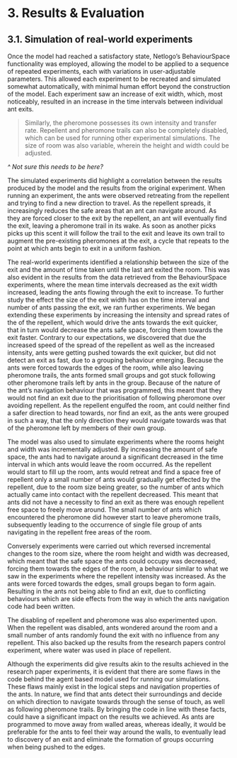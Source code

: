 # 3. Results & Evaluation

## 3.1. Simulation of real-world experiments

Once the model had reached a satisfactory state, Netlogo’s BehaviourSpace functionality was employed, allowing the model to be applied to a sequence of repeated experiments, each with variations in user-adjustable parameters. This allowed each experiment to be recreated and simulated somewhat automatically, with minimal human effort beyond the construction of the model. Each experiment saw an increase of exit width, which, most noticeably, resulted in an increase in the time intervals between individual ant exits.

> Similarly, the pheromone possesses its own intensity and transfer rate. Repellent and pheromone trails can also be completely disabled, which can be used for running other experimental simulations.  The size of room was also variable, wherein the height and width could be adjusted.

_^ Not sure this needs to be here?_


The simulated experiments did highlight a correlation between the results produced by the model and the results from the original experiment. When running an experiment, the ants were observed retreating from the repellent and trying to find a new direction to travel. As the repellent spreads, it increasingly reduces the safe areas that an ant can navigate around. As they are forced closer to the exit by the repellent, an ant will eventually find the exit, leaving a pheromone trail in its wake. As soon as another picks picks up this scent it will follow the trail to the exit and leave its own trail to augment the pre-existing pheromones at the exit, a cycle that repeats to the point at which ants begin to exit in a uniform fashion.

The real-world experiments identified a relationship between the size of the exit and the amount of time taken until the last ant exited the room. This was also evident in the results from the data retrieved from the BehaviourSpace experiments, where the mean time intervals decreased as the exit width increased, leading the ants flowing through the exit to increase. To further study the effect the size of the exit width has on the time interval and number of ants passing the exit, we ran further experiments. We began extending these experiments by increasing the intensity and spread rates of the of the repellent, which would drive the ants towards the exit quicker, that in turn would decrease the ants safe space, forcing them towards the exit faster.  Contrary to our expectations, we discovered that due the increased speed of the spread of the repellent as well as the increased intensity, ants were getting pushed towards the exit quicker, but did not detect an exit as fast, due to a grouping behaviour emerging. Because the ants were forced towards the edges of the room, while also leaving pheromone trails, the ants formed small groups and got stuck following other pheromone trails left by ants in the group.  Because of the nature of the ant’s navigation behaviour that was programmed, this meant that they would not find an exit due to the prioritisation of following pheromone over avoiding repellent. As the repellent engulfed the room, ant could neither find a safer direction to head towards, nor find an exit, as the ants were grouped in such a way, that the only direction they would navigate towards was that of the pheromone left by members of their own group.

The model was also used to simulate experiments where the rooms height and width was incrementally adjusted. By increasing the amount of safe space, the ants had to navigate around a significant decreased in the time interval in which ants would leave the room occurred. As the repellent would start to fill up the room, ants would retreat and find a space free of repellent only a small number of ants would gradually get effected by the repellent, due to the room size being greater, so the number of ants which actually came into contact with the repellent decreased. This meant that ants did not have a necessity to find an exit as there was enough repellent free space to freely move around. The small number of ants which encountered the pheromone did however start to leave pheromone trails, subsequently leading to the occurrence of single file group of ants navigating in the repellent free areas of the room.

Conversely experiments were carried out which reversed incremental changes to the room size, where the room height and width was decreased, which meant that the safe space the ants could occupy was decreased, forcing them towards the edges of the room, a behaviour similar to what we saw in the experiments where the repellent intensity was increased. As the ants were forced towards the edges, small groups began to form again. Resulting in the ants not being able to find an exit, due to conflicting behaviours which are side effects from the way in which the ants navigation code had been written.

The disabling of repellent and pheromone was also experimented upon. When the repellent was disabled, ants wondered around the room and a small number of ants randomly found the exit with no influence from any repellent. This also backed up the results from the research papers control experiment, where water was used in place of repellent.

Although the experiments did give results akin to the results achieved in the research paper experiments, it is evident that there are some flaws in the code behind the agent based model used for running our simulations. These flaws mainly exist in the logical steps and navigation properties of the ants. In nature, we find that ants detect their surroundings and decide on which direction to navigate towards through the sense of touch, as well as following pheromone trails. By bringing the code in line with these facts, could have a significant impact on the results we achieved. As ants are programmed to move away from walled areas, whereas ideally, it would be preferable for the ants to feel their way around the walls, to eventually lead to discovery of an exit and eliminate the formation of groups occurring when being pushed to the edges.
